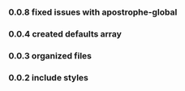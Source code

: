 ### 0.0.8 fixed issues with apostrophe-global

### 0.0.4 created defaults array

### 0.0.3 organized files

### 0.0.2 include styles